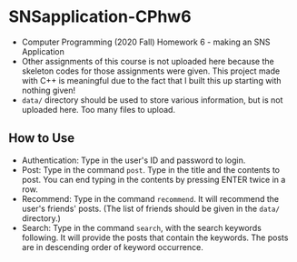 # SNSapplication-CPhw6
* Computer Programming (2020 Fall) Homework 6 - making an SNS Application
* Other assignments of this course is not uploaded here because the skeleton codes for those assignments were given. This project made with C++ is meaningful due to the fact that I built this up starting with nothing given!
* `data/` directory should be used to store various information, but is not uploaded here. Too many files to upload.

## How to Use
* Authentication: Type in the user's ID and password to login.
* Post: Type in the command `post`. Type in the title and the contents to post. You can end typing in the contents by pressing ENTER twice in a row.
* Recommend: Type in the command `recommend`. It will recommend the user's friends' posts. (The list of friends should be given in the `data/` directory.)
* Search: Type in the command `search`, with the search keywords following. It will provide the posts that contain the keywords. The posts are in descending order of keyword occurrence.
